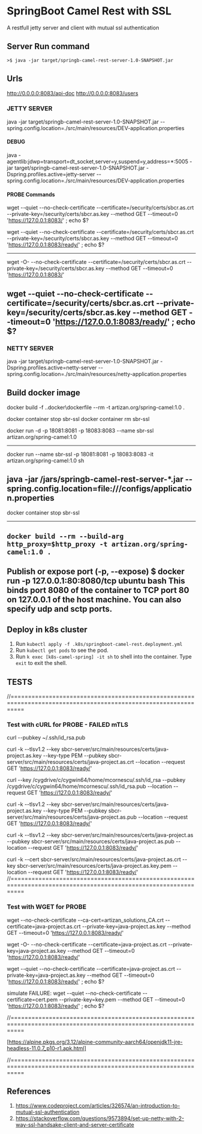 # SpringBoot Camel Rest with SSL
A restfull jetty server and client with mutual ssl authentication

## Server Run command
`>$ java -jar target/springb-camel-rest-server-1.0-SNAPSHOT.jar`

## Urls
http://0.0.0.0:8083/api-doc
http://0.0.0.0:8083/users


### JETTY SERVER

java -jar target/springb-camel-rest-server-1.0-SNAPSHOT.jar --spring.config.location=./src/main/resources/DEV-application.properties

#### DEBUG
java -agentlib:jdwp=transport=dt_socket,server=y,suspend=y,address=*:5005 -jar target/springb-camel-rest-server-1.0-SNAPSHOT.jar -Dspring.profiles.active=jetty-server --spring.config.location=./src/main/resources/DEV-application.properties


#### PROBE Commands

wget --quiet --no-check-certificate --certificate=/security/certs/sbcr.as.crt --private-key=/security/certs/sbcr.as.key --method GET --timeout=0 'https://127.0.0.1:8083/' ; echo $?

wget --quiet --no-check-certificate --certificate=/security/certs/sbcr.as.crt --private-key=/security/certs/sbcr.as.key --method GET --timeout=0 'https://127.0.0.1:8083/ready/' ; echo $?

----------------------------------------------
wget -O- --no-check-certificate --certificate=/security/certs/sbcr.as.crt --private-key=/security/certs/sbcr.as.key --method GET --timeout=0 'https://127.0.0.1:8083/'

wget --quiet --no-check-certificate --certificate=/security/certs/sbcr.as.crt --private-key=/security/certs/sbcr.as.key --method GET --timeout=0 'https://127.0.0.1:8083/ready/' ; echo $?
----------------------------------------------

### NETTY SERVER

java -jar target/springb-camel-rest-server-1.0-SNAPSHOT.jar -Dspring.profiles.active=netty-server --spring.config.location=./src/main/resources/netty-application.properties



## Build docker image

docker build -f .\.docker\dockerfile --rm -t artizan.org/spring-camel:1.0 .

docker container stop sbr-ssl
docker container rm sbr-ssl

docker run -d -p 18081:8081 -p 18083:8083 --name sbr-ssl artizan.org/spring-camel:1.0

---
docker run --name sbr-ssl -p 18081:8081 -p 18083:8083 -it artizan.org/spring-camel:1.0 sh

java -jar /jars/springb-camel-rest-server-*.jar --spring.config.location=file:///configs/application.properties
---

docker container stop sbr-ssl

----------------------------------------------
`docker build --rm --build-arg http_proxy=$http_proxy -t artizan.org/spring-camel:1.0 .`
----------------------------------------------
Publish or expose port (-p, --expose)
$ docker run -p 127.0.0.1:80:8080/tcp ubuntu bash
This binds port 8080 of the container to TCP port 80 on 127.0.0.1 of the host machine. You can also specify udp and sctp ports.
----------------------------------------------

## Deploy in k8s cluster
1. Run `kubectl apply -f .k8s/springboot-camel-rest.deployment.yml`
2. Run `kubectl get pods` to see the pod.
3. Run `k exec [k8s-camel-spring] -it sh` to shell into the container. Type `exit` to exit the shell.



## TESTS
//================================================================================================================
### Test with cURL for PROBE - FAILED mTLS

curl --pubkey ~/.ssh/id_rsa.pub

curl -k --tlsv1.2 --key sbcr-server/src/main/resources/certs/java-project.as.key --key-type PEM --pubkey sbcr-server/src/main/resources/certs/java-project.as.crt --location --request GET 'https://127.0.0.1:8083/ready/'

curl --key /cygdrive/c/cygwin64/home/mcornescu/.ssh/id_rsa --pubkey /cygdrive/c/cygwin64/home/mcornescu/.ssh/id_rsa.pub --location --request GET 'https://127.0.0.1:8083/ready/'


curl -k --tlsv1.2 --key sbcr-server/src/main/resources/certs/java-project.as.key --key-type PEM --pubkey sbcr-server/src/main/resources/certs/java-project.as.pub --location --request GET 'https://127.0.0.1:8083/ready/'

curl -k --tlsv1.2 --key sbcr-server/src/main/resources/certs/java-project.as --pubkey sbcr-server/src/main/resources/certs/java-project.as.pub --location --request GET 'https://127.0.0.1:8083/ready/'


curl -k --cert sbcr-server/src/main/resources/certs/java-project.as.crt --key sbcr-server/src/main/resources/certs/java-project.as.key.pem --location --request GET 'https://127.0.0.1:8083/ready/'
//================================================================================================================
### Test with WGET for PROBE

wget --no-check-certificate --ca-cert=artizan_solutions_CA.crt --certificate=java-project.as.crt --private-key=java-project.as.key --method GET --timeout=0 'https://127.0.0.1:8083/ready/'

wget -O- --no-check-certificate --certificate=java-project.as.crt --private-key=java-project.as.key --method GET --timeout=0 'https://127.0.0.1:8083/ready/'

wget --quiet --no-check-certificate --certificate=java-project.as.crt --private-key=java-project.as.key --method GET --timeout=0 'https://127.0.0.1:8083/ready/' ; echo $?

simulate FAILURE:
wget --quiet --no-check-certificate --certificate=cert.pem --private-key=key.pem --method GET --timeout=0 'https://127.0.0.1:8083/ready/' ; echo $?

//================================================================================================================





[https://alpine.pkgs.org/3.12/alpine-community-aarch64/openjdk11-jre-headless-11.0.7_p10-r1.apk.html]











//================================================================================================================
## References

1) https://www.codeproject.com/articles/326574/an-introduction-to-mutual-ssl-authentication
2) https://stackoverflow.com/questions/9573894/set-up-netty-with-2-way-ssl-handsake-client-and-server-certificate

